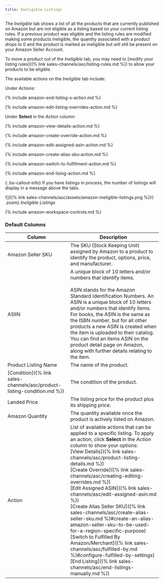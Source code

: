 ```yaml
---
title: Ineligible Listings
---
```



The _Ineligible_ tab shows a list of all the products that are currently published on Amazon but are not eligible as a listing based on your current listing rules. If a previous product was eligible and the listing rules are modified making some products ineligible, the quantity associated with a product drops to 0 and the product is marked as ineligible but will still be present on your Amazon Seller Account.

To move a product out of the _Ineligible_ tab, you may need to [modify your listing rules]({% link sales-channels/asc/listing-rules.md %}) to allow your products to be eligible.

The available actions on the _Ineligible_ tab include:

Under _Actions_:

{% include amazon-end-listing-s-action.md %}

{% include amazon-edit-listing-overrides-action.md %}

Under **Select** in the _Action_ column:

{% include amazon-view-details-action.md %}

{% include amazon-create-override-action.md %}

{% include amazon-edit-assigned-asin-action.md %}

{% include amazon-create-alias-sku-action.md %}

{% include amazon-switch-to-fulfillment-action.md %}

{% include amazon-end-lising-action.md %}

{:.bs-callout-info}
If you have listings in process, the number of listings will display in a message above the tabs.

![]({% link sales-channels/asc/assets/amazon-ineligible-listings.png %}){: .zoom}
_Ineligible Listings_

{% include amazon-workspace-controls.md %}

### Default Columns

|Column|Description|
|--- |--- |
|Amazon Seller SKU|The SKU (Stock Keeping Unit) assigned by Amazon to a product to identify the product, options, price, and manufacturer. |
|ASIIN|A unique block of 10 letters and/or numbers that identify items.<br/><br/>ASIN stands for the Amazon Standard Identification Numbers. An ASIN is a unique block of 10 letters and/or numbers that identify items. For books, the ASIN is the same as the ISBN number, but for all other products a new ASIN is created when the item is uploaded to their catalog. You can find an items ASIN on the product detail page on Amazon, along with further details relating to the item. |
|Product Listing Name|The name of the product. |
|[Condition]({% link sales-channels/asc/product-listing-condition.md %})|The condition of the product. |
|Landed Price|The listing price for the product plus its shipping price. |
|Amazon Quantity|The quantity available once the product is actively listed on Amazon. |
|Action|List of available actions that can be applied to a specific listing. To apply an action, click **Select** in the _Action_ column to show your options:<br/>[View Details]({% link sales-channels/asc/product-listing-details.md %})<br/>[Create Override]({% link sales-channels/asc/creating-editing-overrides.md %})<br/>[Edit Assigned ASIN]({% link sales-channels/asc/edit-assigned-asin.md %})<br/>[Create Alias Seller SKU]({% link sales-channels/asc/create-alias-seller-sku.md %}#create-an-alias-amazon-seller-sku-to-be-used-for-a-region-specific-purpose)<br/>[Switch to Fulfilled By Amazon/Merchant]({% link sales-channels/asc/fulfilled-by.md %}#configure-fulfilled-by-settings)<br/>[End Listing]({% link sales-channels/asc/end-listings-manually.md %}) |
